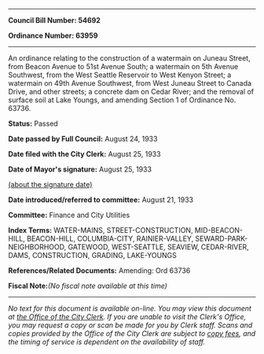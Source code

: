 

********

**Council Bill Number: 54692**
   
**Ordinance Number: 63959**
********

 An ordinance relating to the construction of a watermain on Juneau Street, from Beacon Avenue to 51st Avenue South; a watermain on 5th Avenue Southwest, from the West Seattle Reservoir to West Kenyon Street; a watermain on 49th Avenue Southwest, from West Juneau Street to Canada Drive, and other streets; a concrete dam on Cedar River; and the removal of surface soil at Lake Youngs, and amending Section 1 of Ordinance No. 63736.

**Status:** Passed
   
**Date passed by Full Council:** August 24, 1933
   
**Date filed with the City Clerk:** August 25, 1933
   
**Date of Mayor's signature:** August 25, 1933
   
[(about the signature date)](/~public/approvaldate.htm)
   
   
   
**Date introduced/referred to committee:** August 21, 1933
   
**Committee:** Finance and City Utilities
   
   
**Index Terms:** WATER-MAINS, STREET-CONSTRUCTION, MID-BEACON-HILL, BEACON-HILL, COLUMBIA-CITY, RAINIER-VALLEY, SEWARD-PARK-NEIGHBORHOOD, GATEWOOD, WEST-SEATTLE, SEAVIEW, CEDAR-RIVER, DAMS, CONSTRUCTION, GRADING, LAKE-YOUNGS

**References/Related Documents:** Amending: Ord 63736

**Fiscal Note:**_(No fiscal note available at this time)_
********

_No text for this document is available on-line. You may view this document at [the Office of the City Clerk](http://www.seattle.gov/leg/clerk/contactUs.htm). If you are unable to visit the Clerk's Office, you may request a copy or scan be made for you by Clerk staff. Scans and copies provided by the Office of the City Clerk are subject to [copy fees](http://clerk.seattle.gov/~public/clerkfees.htm), and the timing of service is dependent on the availability of staff._

